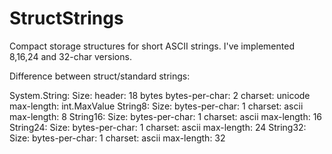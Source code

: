 StructStrings
=============

Compact storage structures for short ASCII strings.
I've implemented 8,16,24 and 32-char versions.

Difference between struct/standard strings:

System.String:
  Size:
    header:         18 bytes
    bytes-per-char: 2
    charset:        unicode
    max-length:     int.MaxValue
String8:
  Size:
    bytes-per-char: 1
    charset:        ascii
    max-length:     8
String16:
  Size:
    bytes-per-char: 1
    charset:        ascii
    max-length:     16
String24:
  Size:
    bytes-per-char: 1
    charset:        ascii
    max-length:     24
String32:
  Size:
    bytes-per-char: 1
    charset:        ascii
    max-length:     32 
